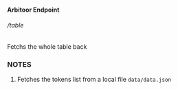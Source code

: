 #### Arbitoor Endpoint

###### /table

Fetchs the whole table back


### NOTES

1. Fetches the tokens list from a local file `data/data.json`